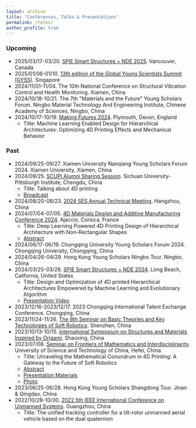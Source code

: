 ```yaml
---
layout: archive
title: "Conferences, Talks & Presentations"
permalink: /talks/
author_profile: true
---
```


### Upcoming
* 2025/03/17-03/20. [SPIE Smart Structures + NDE 2025](https://spie.org/conferences-and-exhibitions/smart-structures-nde#_=_). Vancouver, Canada
* 2025/01/06-01/10. [13th edition of the Global Young Scientists Summit (GYSS)](https://www.gyss-one-north.sg/). Singapore
* 2024/11/01-11/04. The 10th National Conference on Structural Vibration Control and Health Monitoring. Xiamen, China
* 2024/10/18-10/21. The 7th "Materials and the Future" Young Scholars Forum. Ningbo Material Technology And Engineering Institute, Chinese Academy of Sciences, Ningbo, China
* 2024/10/17-10/19. [Making Futures 2024](https://makingfutures.org.uk/). Plymouth, Devon, England
  * Title: Machine Learning Enabled Design for Hierarchical Architectures: Optimizing 4D Printing Effects and Mechanical Behavior

### Past
* 2024/09/25-09/27. Xiamen University Nanqiang Young Scholars Forum 2024. Xiamen University, Xiamen, China
* 2024/09/25. [SCUPI Alumni Sharing Session](http://Liuchao-JIN.github.io/files/talk_pre/20240925_scupi.jpg). Sichuan University-Pittsburgh Institute, Chengdu, China
  * Title: Talking about 4D printing
  * [Broadcast](https://mp.weixin.qq.com/s/zYkpv2Y3SIDqFjoUMmi55Q)
* 2024/08/20-08/23. [2024 SES Annual Technical Meeting](https://www.2024ses.com/). Hangzhou, China
* 2024/07/04-07/05. [4D Materials Design and Additive Manufacturing Conference 2024](https://4dprintings.com/events/4dmda2024/). Ajaccio, Corsica, France
  * Title: Deep Learning Powered 4D Printing Design of Hierarchical Architecture with Non-Rectangular Shapes
  * [Abstract](http://Liuchao-JIN.github.io/files/talk_pre/4DMDA-2024_Abstract.pdf)
* 2024/06/17-06/19. Chongqing University Young Scholars Forum 2024. Chongqing University, Chongqing, China
* 2024/04/26-04/29. Hong Kong Young Scholars Ningbo Tour. Ningbo, China
* 2024/03/25-03/28. [SPIE Smart Structures + NDE 2024](https://spie.org/conferences-and-exhibitions/smart-structures-nde#_=_). Long Beach, California, United States
  * Title: Design and Optimization of 4D printed Hierarchical Architectures Empowered by Machine Learning and Evolutionary Algorithm
  * [Presentation Video](http://dx.doi.org/10.1117/12.3014941)
* 2023/12/16-2023/12/17. 2023 Chongqing International Talent Exchange Conference. Chongqing, China
* 2023/11/24-11/26. [The 8th Seminar on Basic Theories and Key Technologies of Soft Robotics](https://mee.sustech.edu.cn/xinwendongtai/3271.html). Shenzhen, China
* 2023/10/13-10/15. [International Symposium on Structures and Materials Inspired by Origami](https://www.samio.org/). Shaoxing, China
* 2023/07/08. [Seminar on Frontiers of Mathematics and Interdisciplinarity](https://xiaoyazhai.github.io/seminar/2023/SFMI1.html). University of Science and Technology of China, Hefei, China
  * Title: Unraveling the Mathematical Conundrum in 4D Printing: A Gateway to the Future of Soft Robotics
  * [Abstract](http://Liuchao-JIN.github.io/files/talk_pre/20230708_ustc.pdf)
  * [Presentation Materials](http://Liuchao-JIN.github.io/files/talk_pre/7.8_4D_Printing_Soft_Robots.pdf)
  * [Photo](http://Liuchao-JIN.github.io/files/talk_pre/SMFI.jpg)
* 2023/06/25-06/28. Hong Kong Young Scholars Shangdong Tour. Jinan & Qingdao, China
* 2022/10/28-10/30. [2022 5th IEEE International Conference on Unmanned Systems](https://icus2022.c2.org.cn/). Guangzhou, China
  * Title: The unified tracking controller for a tilt-rotor unmanned aerial vehicle based on the dual quaternion
